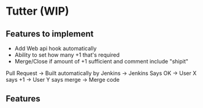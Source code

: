 # Tutter (WIP)

## Features to implement

* Add Web api hook automatically
* Ability to set how many +1 that's required
* Merge/Close if amount of +1 sufficient and comment include "shipit"


Pull Request -> Built automatically by Jenkins -> Jenkins Says OK ->
User X says +1 -> User Y says merge -> Merge code

## Features

